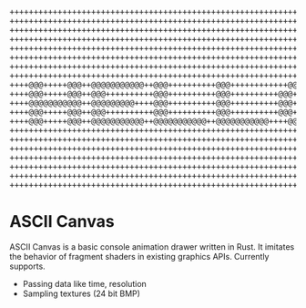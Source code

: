 <pre>++++++++++++++++++++++++++++++++++++++++++++++++++++++++++++++++++++++
++++++++++++++++++++++++++++++++++++++++++++++++++++++++++++++++++++++
++++++++++++++++++++++++++++++++++++++++++++++++++++++++++++++++++++++
++++++++++++++++++++++++++++++++++++++++++++++++++++++++++++++++++++++
++++++++++++++++++++++++++++++++++++++++++++++++++++++++++++++++++++++
++++++++++++++++++++++++++++++++++++++++++++++++++++++++++++++++++++++
++++++++++++++++++++++++++++++++++++++++++++++++++++++++++++++++++++++
++++++++++++++++++++++++++++++++++++++++++++++++++++++++++++++++++++++
++++@@@+++++@@@++@@@@@@@@@@@++@@@++++++++++@@@++++++++++++@@@@@@@#++++
++++@@@+++++@@@++@@@++++++++++@@@++++++++++@@@++++++++++@@@+++++@@@+++
++++@@@@@@@@@@@++@@@@@@@@@++++@@@++++++++++@@@++++++++++@@@+++++@@@+++
++++@@@+++++@@@++@@@++++++++++@@@++++++++++@@@++++++++++@@@+++++@@@+++
++++@@@+++++@@@++@@@@@@@@@@@++@@@@@@@@@@@++@@@@@@@@@@@++++@@@@@@@#++++
++++++++++++++++++++++++++++++++++++++++++++++++++++++++++++++++++++++
++++++++++++++++++++++++++++++++++++++++++++++++++++++++++++++++++++++
++++++++++++++++++++++++++++++++++++++++++++++++++++++++++++++++++++++
++++++++++++++++++++++++++++++++++++++++++++++++++++++++++++++++++++++
++++++++++++++++++++++++++++++++++++++++++++++++++++++++++++++++++++++
++++++++++++++++++++++++++++++++++++++++++++++++++++++++++++++++++++++
++++++++++++++++++++++++++++++++++++++++++++++++++++++++++++++++++++++</pre>
# ASCII Canvas
ASCII Canvas is a basic console animation drawer written in Rust. It imitates the behavior of fragment shaders in existing graphics APIs. 
Currently supports.
 - Passing data like time, resolution
 - Sampling textures (24 bit BMP)
